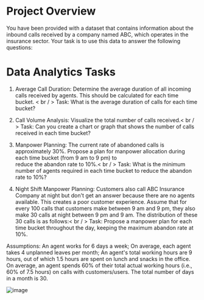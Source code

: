 # Project Overview

You have been provided with a dataset that contains information about the inbound calls received by a company named ABC, which operates in the insurance sector. Your task is to use this data to answer the following questions:

# Data Analytics Tasks

  1) Average Call Duration: Determine the average duration of all incoming calls received by agents. This should be calculated for each time bucket. < br / >
     Task: What is the average duration of calls for each time bucket?

  2) Call Volume Analysis: Visualize the total number of calls received.< br / >
     Task: Can you create a chart or graph that shows the number of calls received in each time bucket?

  3) Manpower Planning: The current rate of abandoned calls is approximately 30%. Propose a plan for manpower allocation during each time bucket (from 9 am to 9 pm) to     
     reduce the abandon rate to 10%.< br / >
     Task: What is the minimum number of agents required in each time bucket to reduce the abandon rate to 10%?

  4) Night Shift Manpower Planning: Customers also call ABC Insurance Company at night but don't get an answer because there are no agents available. This creates a poor 
     customer experience. Assume that for every 100 calls that customers make between 9 am and 9 pm, they also make 30 calls at night between 9 pm and 9 am. The distribution 
     of these 30 calls is as follows:< br / >
     Task: Propose a manpower plan for each time bucket throughout the day, keeping the maximum abandon rate at 10%.

Assumptions: An agent works for 6 days a week; On average, each agent takes 4 unplanned leaves per month; An agent's total working hours are 9 hours, out of which 1.5 hours are spent on lunch and snacks in the office. On average, an agent spends 60% of their total actual working hours (i.e., 60% of 7.5 hours) on calls with customers/users. The total number of days in a month is 30.

![image](https://github.com/user-attachments/assets/d835d78d-d57e-4d0f-a653-0346721f78ea)





